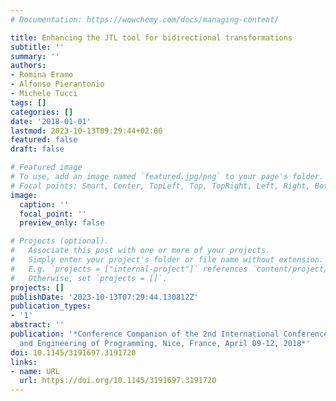 ```yaml
---
# Documentation: https://wowchemy.com/docs/managing-content/

title: Enhancing the JTL tool for bidirectional transformations
subtitle: ''
summary: ''
authors:
- Romina Eramo
- Alfonso Pierantonio
- Michele Tucci
tags: []
categories: []
date: '2018-01-01'
lastmod: 2023-10-13T09:29:44+02:00
featured: false
draft: false

# Featured image
# To use, add an image named `featured.jpg/png` to your page's folder.
# Focal points: Smart, Center, TopLeft, Top, TopRight, Left, Right, BottomLeft, Bottom, BottomRight.
image:
  caption: ''
  focal_point: ''
  preview_only: false

# Projects (optional).
#   Associate this post with one or more of your projects.
#   Simply enter your project's folder or file name without extension.
#   E.g. `projects = ["internal-project"]` references `content/project/deep-learning/index.md`.
#   Otherwise, set `projects = []`.
projects: []
publishDate: '2023-10-13T07:29:44.130812Z'
publication_types:
- '1'
abstract: ''
publication: '*Conference Companion of the 2nd International Conference on Art, Science,
  and Engineering of Programming, Nice, France, April 09-12, 2018*'
doi: 10.1145/3191697.3191720
links:
- name: URL
  url: https://doi.org/10.1145/3191697.3191720
---
```

